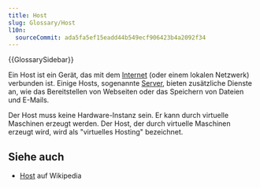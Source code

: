 ```yaml
---
title: Host
slug: Glossary/Host
l10n:
  sourceCommit: ada5fa5ef15eadd44b549ecf906423b4a2092f34
---
```


{{GlossarySidebar}}

Ein Host ist ein Gerät, das mit dem [Internet](/de/docs/Glossary/Internet) (oder einem lokalen Netzwerk) verbunden ist. Einige Hosts, sogenannte [Server](/de/docs/Glossary/server), bieten zusätzliche Dienste an, wie das Bereitstellen von Webseiten oder das Speichern von Dateien und E-Mails.

Der Host muss keine Hardware-Instanz sein. Er kann durch virtuelle Maschinen erzeugt werden. Der Host, der durch virtuelle Maschinen erzeugt wird, wird als "virtuelles Hosting" bezeichnet.

## Siehe auch

- [Host](<https://en.wikipedia.org/wiki/Host_(network)>) auf Wikipedia
